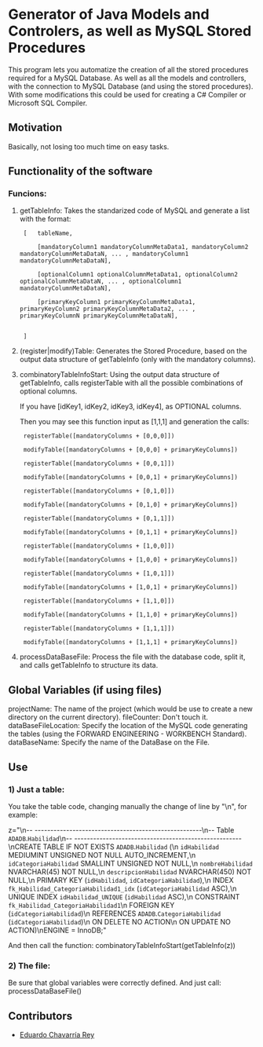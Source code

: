 # Generator of Java Models and Controlers, as well as MySQL Stored Procedures
 
This program lets you automatize the creation of all the stored procedures required for a MySQL Database.
As well as all the models and controllers, with the connection to MySQL Database (and using the stored procedures). 
With some modifications this could be used for creating a C# Compiler or Microsoft SQL Compiler.   

## Motivation
 
Basically, not losing too much time on easy tasks. 

## Functionality of the software

### Funcions:
1) getTableInfo: Takes the standarized code of MySQL and generate a list with the format: 

        [   tableName, 

            [mandatoryColumn1 mandatoryColumnMetaData1, mandatoryColumn2 mandatoryColumnMetaDataN, ... , mandatoryColumn1 mandatoryColumnMetaDataN],
            
            [optionalColumn1 optionalColumnMetaData1, optionalColumn2 optionalColumnMetaDataN, ... , optionalColumn1 mandatoryColumnMetaDataN],

            [primaryKeyColumn1 primaryKeyColumnMetaData1, primaryKeyColumn2 primaryKeyColumnMetaData2, ... , primaryKeyColumnN primaryKeyColumnMetaDataN],


        ]

2) (register|modify)Table: Generates the Stored Procedure, based on the output data structure of getTableInfo (only with the mandatory columns).

3) combinatoryTableInfoStart: Using the output data structure of getTableInfo, calls registerTable with all the possible combinations of optional columns. 

    If you have [idKey1, idKey2, idKey3, idKey4], as OPTIONAL columns.

    Then you may see this function input as [1,1,1] and generation the calls:

        registerTable([mandatoryColumns + [0,0,0]])
        
        modifyTable([mandatoryColumns + [0,0,0] + primaryKeyColumns])

        registerTable([mandatoryColumns + [0,0,1]])

        modifyTable([mandatoryColumns + [0,0,1] + primaryKeyColumns])

        registerTable([mandatoryColumns + [0,1,0]])

        modifyTable([mandatoryColumns + [0,1,0] + primaryKeyColumns])

        registerTable([mandatoryColumns + [0,1,1]])

        modifyTable([mandatoryColumns + [0,1,1] + primaryKeyColumns])

        registerTable([mandatoryColumns + [1,0,0]])

        modifyTable([mandatoryColumns + [1,0,0] + primaryKeyColumns])

        registerTable([mandatoryColumns + [1,0,1]])

        modifyTable([mandatoryColumns + [1,0,1] + primaryKeyColumns])

        registerTable([mandatoryColumns + [1,1,0]])

        modifyTable([mandatoryColumns + [1,1,0] + primaryKeyColumns])

        registerTable([mandatoryColumns + [1,1,1]])

        modifyTable([mandatoryColumns + [1,1,1] + primaryKeyColumns])

4) processDataBaseFile: Process the file with the database code, split it, and calls getTableInfo to structure its data. 

## Global Variables (if using files)

projectName: The name of the project (which would be use to create a new directory on the current directory).
fileCounter: Don't touch it. 
dataBaseFileLocation: Specify the location of the MySQL code generating the tables (using the FORWARD ENGINEERING - WORKBENCH Standard).
dataBaseName: Specify the name of the DataBase on the File. 

## Use

### 1) Just a table: 
You take the table code, changing manually the change of line by "\n", for example: 

z="\n-- -----------------------------------------------------\n-- Table `ADADB`.`Habilidad`\n-- -----------------------------------------------------\nCREATE TABLE IF NOT EXISTS `ADADB`.`Habilidad` (\n  `idHabilidad` MEDIUMINT UNSIGNED NOT NULL AUTO_INCREMENT,\n  `idCategoriaHabilidad` SMALLINT UNSIGNED NOT NULL,\n  `nombreHabilidad` NVARCHAR(45) NOT NULL,\n  `descripcionHabilidad` NVARCHAR(450) NOT NULL,\n  PRIMARY KEY (`idHabilidad`, `idCategoriaHabilidad`),\n  INDEX `fk_Habilidad_CategoriaHabilidad1_idx` (`idCategoriaHabilidad` ASC),\n  UNIQUE INDEX `idHabilidad_UNIQUE` (`idHabilidad` ASC),\n  CONSTRAINT `fk_Habilidad_CategoriaHabilidad1`\n    FOREIGN KEY (`idCategoriaHabilidad`)\n    REFERENCES `ADADB`.`CategoriaHabilidad` (`idCategoriaHabilidad`)\n    ON DELETE NO ACTION\n    ON UPDATE NO ACTION)\nENGINE = InnoDB;"

And then call the function: combinatoryTableInfoStart(getTableInfo(z))

### 2) The file: 
Be sure that global variables were correctly defined.
And just call: processDataBaseFile()

## Contributors
 
 * [Eduardo Chavarría Rey](https://github.com/echavrey/)